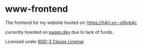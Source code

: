 # www-frontend

The frontend for my website hosted on: https://h4rl.xn--q9jyb4c

currently hoested on [pages.dev](https://pages.dev) due to lack of funds.

Licensed under [BSD-3 Clause License](https://github.com/h4rldev/portfolio-frontend/blob/main/LICENSE)
